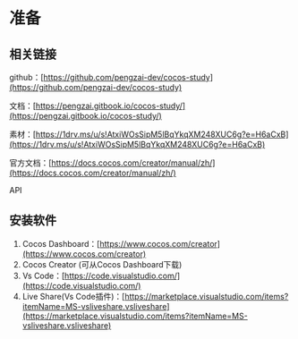 # 准备

## 相关链接

github：[https://github.com/pengzai-dev/cocos-study](https://github.com/pengzai-dev/cocos-study)

文档：[https://pengzai.gitbook.io/cocos-study/](https://pengzai.gitbook.io/cocos-study/)

素材：[https://1drv.ms/u/s!AtxiWOsSipM5lBqYkqXM248XUC6g?e=H6aCxB](https://1drv.ms/u/s!AtxiWOsSipM5lBqYkqXM248XUC6g?e=H6aCxB)

官方文档：[https://docs.cocos.com/creator/manual/zh/](https://docs.cocos.com/creator/manual/zh/)

API

## 安装软件

1. Cocos Dashboard：[https://www.cocos.com/creator](https://www.cocos.com/creator) 
2. Cocos Creator \(可从Cocos Dashboard下载\)
3. Vs Code：[https://code.visualstudio.com/](https://code.visualstudio.com/)
4. Live Share\(Vs Code插件\)：[https://marketplace.visualstudio.com/items?itemName=MS-vsliveshare.vsliveshare](https://marketplace.visualstudio.com/items?itemName=MS-vsliveshare.vsliveshare)











